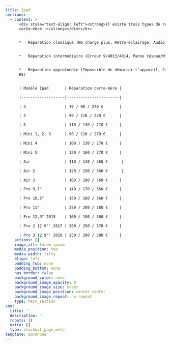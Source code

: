 ```yaml
---
title: Ipad
sections:
  - content: >
      <div style="text-align: left"><strong>Il existe trois types de réparations
      carte-mère :</strong></div></br>


      *   Réparation classique (Ne charge plus, Retro-éclairage, Audio, Tactile)


      *   Réparation intermédiaire (Erreur 9/4013/4014, Panne réseau/WiFi)


      *   Réparation approfondie (Impossible de démarrer l'appareil, Carte-mère
      HS)


      | Modèle Ipad       | Réparation carte-mère |

      |-------------------|-----------------------|

      | 4                 | 70 / 90 / 270 €       |

      | 5                 | 90 / 110 / 270 €      |

      | 6                 | 110 / 130 / 270 €     |

      | Mini 1, 2, 3      | 90 / 110 / 270 €      |

      | Mini 4            | 100 / 130 / 270 €     |

      | Mini 5            | 130 / 160 / 270 €     |

      | Air               | 110 / 140 / 360 €      |

      | Air 2             | 120 / 150 / 360 €      |

      | Air 3             | 160 / 190 / 360 €     |

      | Pro 9,7"          | 140 / 170 / 360 €     |

      | Pro 10,5"         | 150 / 180 / 360 €     |

      | Pro 11"           | 250 / 280 / 380 €     |

      | Pro 12,9" 2015    | 160 / 190 / 360 €     |

      | Pro 2 12.9'' 2017 | 200 / 250 / 370 €     |

      | Pro 3 12.9'' 2018 | 250 / 280 / 380 €     |
    actions: []
    image_alt: lorem-ipsum
    media_position: top
    media_width: fifty
    align: left
    padding_top: none
    padding_bottom: none
    has_border: false
    background_color: none
    background_image_opacity: 0
    background_image_size: cover
    background_image_position: center center
    background_image_repeat: no-repeat
    type: hero_section
seo:
  title: ''
  description: ''
  robots: []
  extra: []
  type: stackbit_page_meta
template: advanced
---
```

